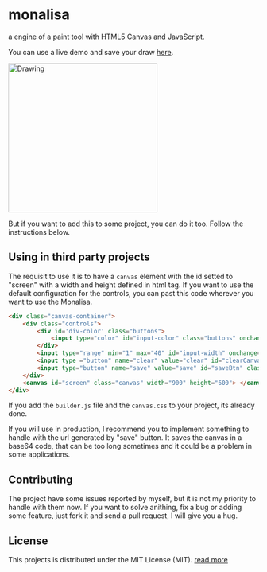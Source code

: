 # monalisa
a engine of a paint tool with HTML5 Canvas and JavaScript.

You can use a live demo and save your draw [here](http://blog.netoguimaraes.com.br/monalisa). 

<img src="https://github.com/netoguimaraes/monalisa/blob/master/mona_lisa.jpg" alt="Drawing" width="300" height="auto" />

But if you want to add this to some project, you can do it too. Follow the instructions below.



## Using in third party projects

The requisit to use it is to have a <code>canvas</code> element with the id setted to "screen" with a width and height defined in html tag. If you want to use the default configuration for the controls, you can past this code wherever you want to use the Monalisa. 

```html
<div class="canvas-container">
	<div class="controls">
		<div id='div-color' class="buttons">
			<input type="color" id="input-color" class="buttons" onchange="changeColor(this.value);">
		</div>
		<input type="range" min="1" max="40" id="input-width" onchange="changeWidth(this.value);">
		<input type ="button" name="clear" value="clear" id="clearCanvas" class="buttons"/>
		<input type="button" name="save" value="save" id="saveBtn" class="buttons" />
	</div>
	<canvas id="screen" class="canvas" width="900" height="600"> </canvas>
</div>
```

If you add the <code>builder.js</code> file and the <code>canvas.css</code> to your project, its already done. 

If you will use in production, I recommend you to implement something to handle with the url generated by "save" button. It saves the canvas in a base64 code, that can be too long sometimes and it could be a problem in some applications. 

## Contributing

The project have some issues reported by myself, but it is not my priority to handle with them now. If you want to solve anithing, fix a bug or adding some feature, just fork it and send a pull request, I will give you a hug.

## License

This projects is distributed under the MIT License (MIT). [read more](https://github.com/netoguimaraes/monalisa/blob/master/LICENSE.md)


